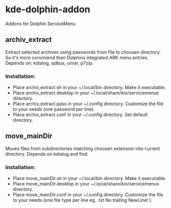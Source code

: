 # kde-dolphin-addon
Addons for Dolphin ServiceMenu

## archiv_extract
Extract selected archives using passwords from file to choosen directory.
So it's more conviniend than Dolphins integrated ARK menu entries.
Depends on: kdialog, qdbus, unrar, p7zip.

### Installation:
* Place archiv_extract.sh in your ~/.local/bin directory. Make it executable.
* Place archiv_extract.desktop in your ~/.local/share/kio/servicemenus directory.
* Place archiv_extract.pass in your ~/.config directory. Customize the file to your needs (one password per line).
* Place archiv_extract.conf in your ~/.config directory. Set default directory.

## move_mainDir
Moves files from subdirectories matching choosen extension into current directory.
Depends on kdialog and find.

### Installation:
* Place move_mainDir.sh in your ~/.local/bin directory. Make it executable.
* Place move_mainDir.desktop in your ~/.local/share/kio/servicemenus directory.
* Place move_mainDir.conf in your ~/.config directory. Customize the file to your needs (one file type per line eg. .txt No trailing NewLine! ).
